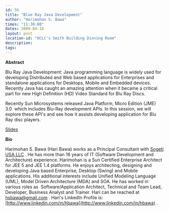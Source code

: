 ```yaml
---
id: 56
title: "Blue Ray Java Development"
author: "Harimohan S. Bawa"
times: "11:30:00"
dates: 2009-04-14
layout: post
location-id: "OCLC's Smith Building Dinning Room"  
description: 
tags: 
---
```

 **Abstract**

Blu Ray Java Development: Java programming language is widely used for developing Distributed and Web based applications for Enterprises and standalone applications for Desktops, Mobile and Embedded devices. Recently Java has caught an amazing attention when it became a critical part for new High Definition (HD) Video Standard for Blu Ray Discs.  
  
Recently Sun Microsystems released Java Platform, Micro Edition (JME) 3.0&nbsp; which includes Blu-Ray development APIs. In this session, we will explore these API's and see how it assists developing application for Blu Ray disc players.

[Slides](downloads/BluRay-Development.pdf)

**Bio**

Harimohan S. Bawa (Hari Bawa) works as a Principal Consultant with [Sogeti USA LLC](http://us.sogeti.com/) . He has more than 16 years of IT (Software Development and Architecture) experience. Harimohan is a Sun Certified Enterprise Architect&nbsp; for JEE 5 and JEE 1.4 platforms. He enjoys architecting, designing and developing Java based Enterprise, Desktop (Swing) and Mobile applications. His additional interests include Unified Modeling Language (UML), Model Driven Architecture (MDA) and SOA. He has worked in various roles as&nbsp; Software/Application Architect, Technical and Team Lead, Developer, Business Analyst and Trainer. Hari can be reached at [hsbawa@gmail.com](mailto:hsbawa@gmail.com) . Hari's LinkedIn Profile is: [http://www.linkedin.com/in/hbawa](http://www.linkedin.com/in/hbawa) .

